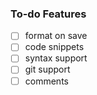 ### To-do Features
- [ ] format on save
- [ ] code snippets
- [ ] syntax support
- [ ] git support
- [ ] comments 
